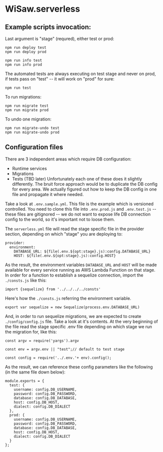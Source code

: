 # WiSaw.serverless


## Example scripts invocation:

Last argument is "stage" (requred), either test or prod:
```
npm run deploy test
npm run deploy prod

npm run info test
npm run info prod
```

The automated tests are always executing on test stage and never on prod, if tests pass on "test" -- it will work on "prod" for sure:
```
npm run test
```

To run migrations:
```
npm run migrate test
npm run migrate prod
```

To undo one migration:
```
npm run migrate-undo test
npm run migrate-undo prod
```

## Configuration files
There are 3 independent areas which require DB configuration:
* Runtime services
* Migrations
* Tests (TBD later)
Unfortunately each one of these does it slightly differently. The bruit force approach would be to duplicate the DB config for every area. We actually figured out how to keep the DB config in one file and propagate it where needed.

Take a look at ```.env.sample.yml```. This file is the example which is versioned controlled. You need to clone this file into ```.env.prod.js``` and ```.env.test.js``` -- these files are gitignored -- we do not want to expose life DB connection config to the world, so it's important not to loose them.

The ```serverless.yml``` file will read the stage specific file in the provider section, depending on which "stage" you are deploying to:
```
provider:
  environment:
    DATABASE_URL: ${file(.env.${opt:stage}.js):config.DATABASE_URL}
    HOST: ${file(.env.${opt:stage}.js):config.HOST}
```
As the result, the environment variables ```DATABASE_URL``` and ```HOST``` will be made available for every service running as AWS Lambda Function on that stage. In order for a function to establish a sequelize connection, import the ```./consts.js``` like this:
```
import {sequelize} from '../../../../consts'
```
Here's how the ```./consts.js``` referring the environment variable.
```
export var sequelize = new Sequelize(process.env.DATABASE_URL)
```
And, in order to run sequelize migrations, we are expected to create ```./config/config.js``` file. Take a look at it's contents. At the very beginning of the file read the stage specific .env file depending on which stage we run the migration for, like this:
```
const argv = require('yargs').argv

const env = argv.env || "test";// default to test stage

const config = require('../.env.'+ env).config();

```
As the result, we can reference these config parameters like the following (in the same file down below):
```
module.exports = {
  test: {
    username: config.DB_USERNAME,
    password: config.DB_PASSWORD,
    database: config.DB_DATABASE,
    host: config.DB_HOST,
    dialect: config.DB_DIALECT
  },
  prod: {
    username: config.DB_USERNAME,
    password: config.DB_PASSWORD,
    database: config.DB_DATABASE,
    host: config.DB_HOST,
    dialect: config.DB_DIALECT
  }
};
```
